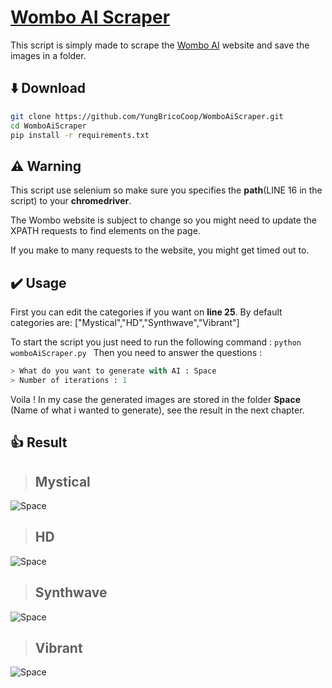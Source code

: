 # [Wombo AI Scraper](https://app.wombo.art/)

This script is simply made to scrape the [Wombo AI](https://app.wombo.art/) website and save the images in a folder.


## ⬇️ Download

```bash
git clone https://github.com/YungBricoCoop/WomboAiScraper.git
cd WomboAiScraper
pip install -r requirements.txt
```
## ⚠️ Warning

This script use selenium so make sure you specifies the **path**(LINE 16 in the script) to your **chromedriver**.

The Wombo website is subject to change so you might need to update the XPATH requests to find elements on the page.

If you make to many requests to the website, you might get timed out to.

## ✔️ Usage

First you can edit the categories if you want on **line 25**. By default categories are: ["Mystical","HD","Synthwave","Vibrant"]

To start the script you just need to run the following command : <code>python womboAiScraper.py </code>
Then you need to answer the questions : 
```python
> What do you want to generate with AI : Space
> Number of iterations : 1
```

Voila ! In my case the generated images are stored in the folder **Space** (Name of what i wanted to generate), see the result in the next chapter. 

## 👍 Result

>## Mystical 

![Space](./Space/0SpaceMystical.png)
>## HD 

![Space](./Space/0SpaceHD.png)
>## Synthwave 

![Space](./Space/0SpaceSynthwave.png)
>## Vibrant 

![Space](./Space/0SpaceVibrant.png)